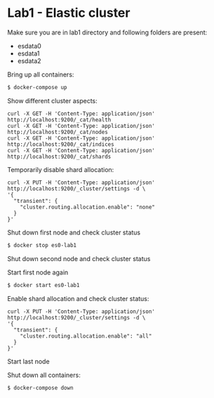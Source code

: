 # Lab1 - Elastic cluster
Make sure you are in lab1 directory and following folders are present:
- esdata0
- esdata1
- esdata2

Bring up all containers:
```bash
$ docker-compose up
```
Show different cluster aspects:
```
curl -X GET -H 'Content-Type: application/json' http://localhost:9200/_cat/health
curl -X GET -H 'Content-Type: application/json' http://localhost:9200/_cat/nodes
curl -X GET -H 'Content-Type: application/json' http://localhost:9200/_cat/indices
curl -X GET -H 'Content-Type: application/json' http://localhost:9200/_cat/shards
```
Temporarily disable shard allocation:
```code
curl -X PUT -H 'Content-Type: application/json' http://localhost:9200/_cluster/settings -d \
'{
  "transient": {
    "cluster.routing.allocation.enable": "none"
  }
}'
```
Shut down first node and check cluster status
```bash
$ docker stop es0-lab1
```
Shut down second node and check cluster status

Start first node again
```bash
$ docker start es0-lab1
```
Enable shard allocation and check cluster status:
```code
curl -X PUT -H 'Content-Type: application/json' http://localhost:9200/_cluster/settings -d \
'{
  "transient": {
    "cluster.routing.allocation.enable": "all"
  }
}'
```
Start last node

Shut down all containers:
```bash
$ docker-compose down
```
